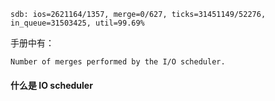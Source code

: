 ```
sdb: ios=2621164/1357, merge=0/627, ticks=31451149/52276, in_queue=31503425, util=99.69%
```
手册中有：
```
Number of merges performed by the I/O scheduler.
```
#### 什么是 IO scheduler
